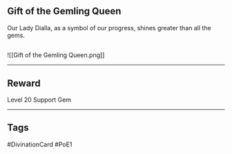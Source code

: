 ## Gift of the Gemling Queen
Our Lady Dialla,
as a symbol of our progress,
shines greater than all the gems.
## 
![[Gift of the Gemling Queen.png]]

---
## Reward
Level 20 Support Gem

---
## Tags
#DivinationCard
#PoE1